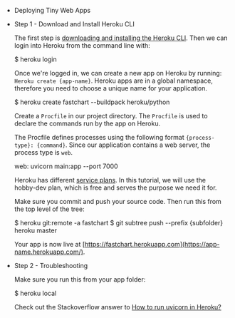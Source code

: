 - Deploying Tiny Web Apps
- Step 1 - Download and Install Heroku CLI
  
  The first step is [downloading and installing the Heroku CLI](https://devcenter.heroku.com/articles/heroku-cli). Then we can login into Heroku from the command line with:
  
     $ heroku login
  
  Once we're logged in, we can create a new app on Heroku by running: `Heroku create {app-name}`. Heroku apps are in a global namespace, therefore you need to choose a unique name for your application.
  
     $ heroku create fastchart --buildpack heroku/python
  
  Create a `Procfile` in our project directory. The `Procfile` is used to declare the commands run by the app on Heroku.
  
  The Procfile defines processes using the following format `{process-type}: {command}`. Since our application contains a web server, the process type is `web`.
  
     web: uvicorn main:app --port 7000
  
  Heroku has different [service plans](https://devcenter.heroku.com/articles/heroku-postgres-plans#hobby-tier). In this tutorial, we will use the hobby-dev plan, which is free and serves the purpose we need it for.
  
  Make sure you commit and push your source code. Then run this from the top level of the tree:
  
     $ heroku git:remote -a fastchart
     $ git subtree push --prefix {subfolder} heroku master
  
  Your app is now live at [https://fastchart.herokuapp.com](https://app-name.herokuapp.com/).
- Step 2 - Troubleshooting
  
  Make sure you run this from your app folder:
  
     $ heroku local
  
  Check out the Stackoverflow answer to [How to run uvicorn in Heroku?](https://stackoverflow.com/questions/59391560/how-to-run-uvicorn-in-heroku)